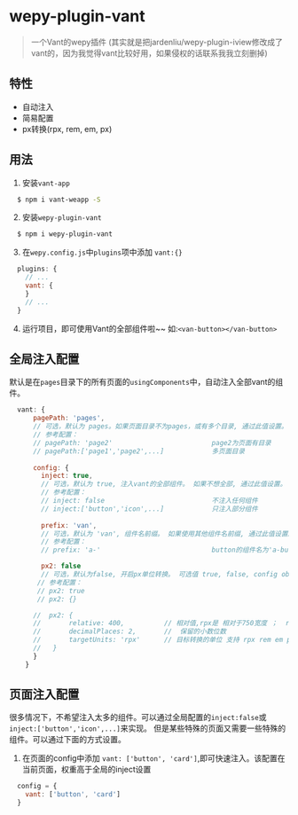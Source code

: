 # wepy-plugin-vant
> 一个Vant的wepy插件
>  (其实就是把jardenliu/wepy-plugin-iview修改成了vant的，因为我觉得vant比较好用，如果侵权的话联系我我立刻删掉)

## 特性
* 自动注入
* 简易配置
* px转换(rpx, rem, em, px)

## 用法
1. 安装`vant-app`
```bash
  $ npm i vant-weapp -S
```
2. 安装`wepy-plugin-vant`
```bash
  $ npm i wepy-plugin-vant
```
3. 在`wepy.config.js`中`plugins`项中添加 `vant:{}`
```javascript
  plugins: {
    // ...
    vant: {
    }
    // ...
  }
```
4. 运行项目，即可使用Vant的全部组件啦~~   如:`<van-button></van-button>`

## 全局注入配置

默认是在`pages`目录下的所有页面的`usingComponents`中，自动注入全部vant的组件。
```javascript
  vant: {
      pagePath: 'pages',
      // 可选，默认为 pages。如果页面目录不为pages，或有多个目录, 通过此值设置。
      // 参考配置：
      // pagePath: 'page2'                         page2为页面有目录
      // pagePath:['page1','page2',...]            多页面目录
         
      config: {
        inject: true,
        // 可选，默认为 true, 注入vant的全部组件。 如果不想全部, 通过此值设置。
        // 参考配置：
        // inject: false                           不注入任何组件 
        // inject:['button','icon',...]            只注入部分组件
                
        prefix: 'van',
        // 可选，默认为 'van', 组件名前缀。 如果使用其他组件名前缀, 通过此值设置。
        // 参考配置：
        // prefix: 'a-'                            button的组件名为'a-button'

        px2: false  
        // 可选，默认为false, 开启px单位转换。 可选值 true, false, config object {...}
       // 参考配置：
       // px2: true
       // px2: {}

      //  px2: {
      //       relative: 400,          // 相对值,rpx是 相对于750宽度 ；  rem，em 是相对的 font-size
      //       decimalPlaces: 2,       //  保留的小数位数
      //       targetUnits: 'rpx'      // 目标转换的单位 支持 rpx rem em px
      //   }
      }
    }
```

## 页面注入配置

很多情况下，不希望注入太多的组件。可以通过全局配置的`inject:false`或`inject:['button','icon',...]`来实现。
但是某些特殊的页面又需要一些特殊的组件。可以通过下面的方式设置。

1. 在页面的config中添加 `vant: ['button', 'card']`,即可快速注入。该配置在当前页面，权重高于全局的inject设置
```javascript
  config = {
    vant: ['button', 'card']
  }

```
